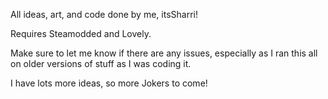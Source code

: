 All ideas, art, and code done by me, itsSharri!

Requires Steamodded and Lovely.

Make sure to let me know if there are any issues, especially as I ran this all on older versions of stuff as I was coding it.

I have lots more ideas, so more Jokers to come!